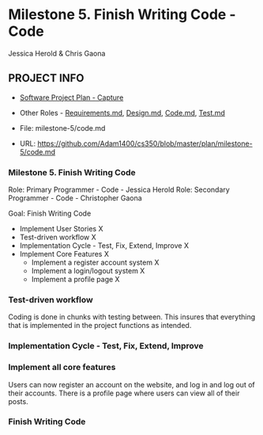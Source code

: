 # Milestone 5. Finish Writing Code - Code
Jessica Herold & Chris Gaona

## PROJECT INFO
* [Software Project Plan - Capture](https://capture350.herokuapp.com/)

* Other Roles - [Requirements.md](requirements.md), [Design.md](design.md), [Code.md](code.md), [Test.md](test.md)

* File: milestone-5/code.md

* URL: https://github.com/Adam1400/cs350/blob/master/plan/milestone-5/code.md

### Milestone 5. Finish Writing Code

Role: Primary Programmer - Code - Jessica Herold
Role: Secondary Programmer - Code - Christopher Gaona

Goal: Finish Writing Code

* Implement User Stories X
* Test-driven workflow X
* Implementation Cycle - Test, Fix, Extend, Improve X
* Implement Core Features X
    - Implement a register account system X
    - Implement a login/logout system X
    - Implement a profile page X

### Test-driven workflow
Coding is done in chunks with testing between. This insures that everything that is implemented in the project functions as intended.

### Implementation Cycle - Test, Fix, Extend, Improve

### Implement all core features
Users can now register an account on the website, and log in and log out of their accounts. There is a profile page where users can view all of their posts.

### Finish Writing Code
